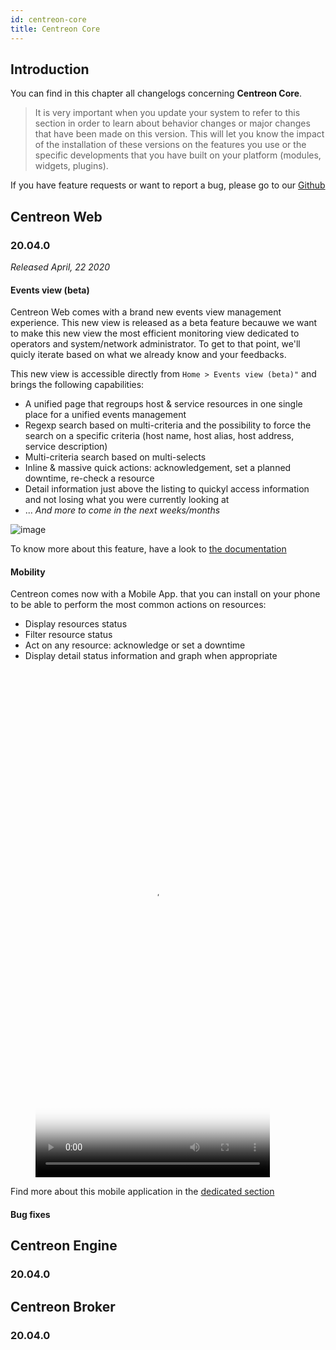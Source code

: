 ```yaml
---
id: centreon-core
title: Centreon Core
---
```


## Introduction

You can find in this chapter all changelogs concerning **Centreon Core**.

> It is very important when you update your system to refer to this section in
> order to learn about behavior changes or major changes that have been made on
> this version. This will let you know the impact of the installation of these
> versions on the features you use or the specific developments that you have
> built on your platform (modules, widgets, plugins).

If you have feature requests or want to report a bug, please go to our [Github](https://github.com/centreon/centreon/issues/new/choose)

## Centreon Web 

### 20.04.0

*Released April, 22  2020*

#### Events view (beta)

Centreon Web comes with a brand new events view management experience. This new view is released 
as a beta feature becauwe we want to make this new view the most efficient monitoring view dedicated to operators
and system/network administrator. To get to that point, we'll quicly iterate based on what we already 
know and your feedbacks.

This new view is accessible directly from `Home > Events view (beta)"` and brings the following capabilities:

* A unified page that regroups host & service resources in one single place for a unified events management
* Regexp search based on multi-criteria and the possibility to force the search on a specific criteria 
 (host name, host alias, host address, service description)
* Multi-criteria search based on multi-selects 
* Inline & massive quick actions: acknowledgement, set a planned downtime, re-check a resource
* Detail information just above the listing to quickyl access information and not losing what you were currently looking at
* ... *And more to come in the next weeks/months*

![image](../assets/alerts/events-view/events-view-demo.gif)

To know more about this feature, have a look to [the documentation](../alerts/events-view)

#### Mobility

Centreon comes now with a Mobile App. that you can install on your phone to be able to perform the 
most common actions on resources:

* Display resources status 
* Filter resource status 
* Act on any resource: acknowledge or set a downtime
* Display detail status information and graph when appropriate

<figure class="video_container">
  <video width="375" height="812" controls="true" allowfullscreen="true" poster="../assets/mobile/mobile-login.png">
    <source src="../assets/mobile/mobile-demo.mp4" type="video/mp4">
  </video>
</figure>

Find more about this mobile application in the [dedicated section](../mobile/introduction)

#### Bug fixes

## Centreon Engine 

### 20.04.0

## Centreon Broker 

### 20.04.0